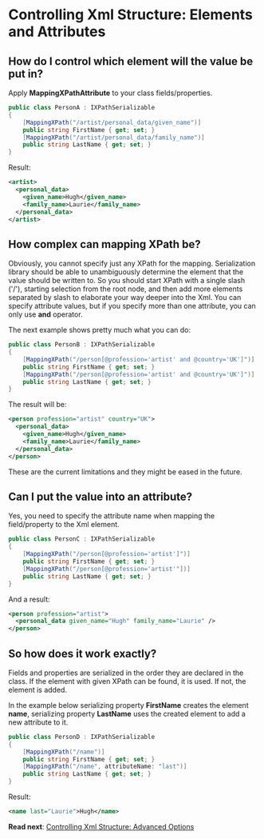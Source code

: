 # Controlling Xml Structure: Elements and Attributes

## How do I control which element will the value be put in?

Apply **MappingXPathAttribute** to your class fields/properties.

```csharp
public class PersonA : IXPathSerializable
{
	[MappingXPath("/artist/personal_data/given_name")]
	public string FirstName { get; set; }
	[MappingXPath("/artist/personal_data/family_name")]
	public string LastName { get; set; }
}
```

Result:

```xml
<artist>
  <personal_data>
    <given_name>Hugh</given_name>
    <family_name>Laurie</family_name>
  </personal_data>
</artist>
```

## How complex can mapping XPath be?

Obviously, you cannot specify just any XPath for the mapping. Serialization library should be able to unambiguously determine the element that the value should be written to. 
So you should start XPath with a single slash ('/'), starting selection from the root node, and then add more elements separated by slash to elaborate your way deeper into the Xml. You can specify attribute values, but if you specify more than one attribute, you can only use **and** operator.

The next example shows pretty much what you can do:

```csharp
public class PersonB : IXPathSerializable
{
	[MappingXPath("/person[@profession='artist' and @country='UK']")]
	public string FirstName { get; set; }
	[MappingXPath("/person[@profession='artist' and @country='UK']")]
	public string LastName { get; set; }
}
```

The result will be:

```xml
<person profession="artist" country="UK">
  <personal_data>
    <given_name>Hugh</given_name>
    <family_name>Laurie</family_name>
  </personal_data>
</person>
```

These are the current limitations and they might be eased in the future.

## Can I put the value into an attribute?

Yes, you need to specify the attribute name when mapping the field/property to the Xml element.

```csharp
public class PersonC : IXPathSerializable
{
	[MappingXPath("/person[@profession='artist']")]
	public string FirstName { get; set; }
	[MappingXPath("/person[@profession='artist'"])]
	public string LastName { get; set; }
}
```

And a result:

```xml
<person profession="artist">
  <personal_data given_name="Hugh" family_name="Laurie" />
</person>
```

## So how does it work exactly?

Fields and properties are serialized in the order they are declared in the class. If the element with given XPath can be found, it is used. If not, the element is added.

In the example below serializing property **FirstName** creates the element **name**, serializing property **LastName** uses the created element to add a new attribute to it.

```csharp
public class PersonD : IXPathSerializable
{
	[MappingXPath("/name")]
	public string FirstName { get; set; }
	[MappingXPath("/name", attributeName: "last")]
	public string LastName { get; set; }
}
```

Result:

```xml
<name last="Laurie">Hugh</name>
```

**Read next**: [Controlling Xml Structure: Advanced Options](Advanced-Xml-Structure.md)
